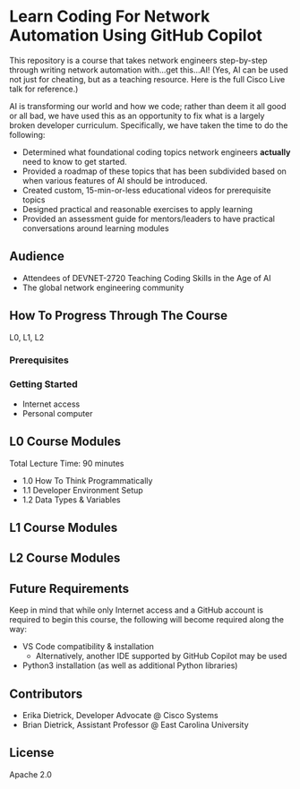 # Learn Coding For Network Automation Using GitHub Copilot
This repository is a course that takes network engineers step-by-step through writing network automation with...get this...AI! (Yes, AI can be used not just for cheating, but as a teaching resource. Here is the full Cisco Live talk for reference.) 

AI is transforming our world and how we code; rather than deem it all good or all bad, we have used this as an opportunity to fix what is a largely broken developer curriculum. Specifically, we have taken the time to do the following: 
* Determined what foundational coding topics network engineers **actually** need to know to get started.
* Provided a roadmap of these topics that has been subdivided based on when various features of AI should be introduced.
* Created custom, 15-min-or-less educational videos for prerequisite topics
* Designed practical and reasonable exercises to apply learning
* Provided an assessment guide for mentors/leaders to have practical conversations around learning modules

## Audience
* Attendees of DEVNET-2720 Teaching Coding Skills in the Age of AI
* The global network engineering community



## How To Progress Through The Course
L0, L1, L2

### Prerequisites 

### Getting Started
* Internet access
* Personal computer

## L0 Course Modules 
Total Lecture Time: 90 minutes
* 1.0 How To Think Programmatically
* 1.1 Developer Environment Setup
* 1.2 Data Types & Variables

## L1 Course Modules

## L2 Course Modules

## Future Requirements
Keep in mind that while only Internet access and a GitHub account is required to begin this course, the following will become required along the way:
  * VS Code compatibility & installation
    * Alternatively, another IDE supported by GitHub Copilot may be used
  * Python3 installation (as well as additional Python libraries)

## Contributors
* Erika Dietrick, Developer Advocate @ Cisco Systems
* Brian Dietrick, Assistant Professor @ East Carolina University

## License
Apache 2.0
